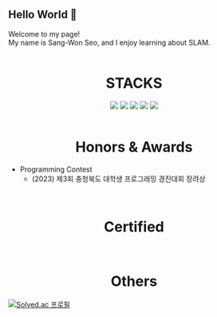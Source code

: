 ## Hello World 👋 

<div>
Welcome to my page! <br>
My name is Sang-Won Seo, and I enjoy learning about SLAM. 
</div>

<!--
**ssoDTlab/ssoDTlab** is a ✨ _special_ ✨ repository because its `README.md` (this file) appears on your GitHub profile.

Here are some ideas to get you started:

- 🔭 I’m currently working on ...
- 🌱 I’m currently learning ...
- 👯 I’m looking to collaborate on ...
- 🤔 I’m looking for help with ...
- 💬 Ask me about ...
- 📫 How to reach me: ...
- 😄 Pronouns: ...
- ⚡ Fun fact: ...
-->

<br>

<div align=center><h1>STACKS</h1></div>
<div align=center> 
  <img src="https://img.shields.io/badge/c++-00599C?style=for-the-badge&logo=c%2B%2B&logoColor=white">
  <img src="https://img.shields.io/badge/python-3776AB?style=for-the-badge&logo=python&logoColor=white"> 
  
  <img src="https://img.shields.io/badge/html5-E34F26?style=for-the-badge&logo=html5&logoColor=white"> 
  <img src="https://img.shields.io/badge/css-1572B6?style=for-the-badge&logo=css3&logoColor=white"> 
  <img src="https://img.shields.io/badge/javascript-F7DF1E?style=for-the-badge&logo=javascript&logoColor=black"> 
</div>

<br>
<div align=center><h1>Honors & Awards</h1></div>

* Programming Contest
  * (2023) 제3회 충청북도 대학생 프로그래밍 경진대회 장려상

<br>
<div align=center><h1>Certified</h1></div>
 
<br>
<div align=center><h1>Others</h1></div>

[![Solved.ac 프로필](http://mazassumnida.wtf/api/v2/generate_badge?boj=sangwon98)](https://solved.ac/sangwon98)​


